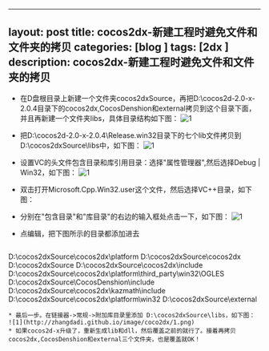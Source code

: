 
---
layout: post
title: cocos2dx-新建工程时避免文件和文件夹的拷贝
categories: [blog ]
tags: [2dx ]
description: cocos2dx-新建工程时避免文件和文件夹的拷贝
---


* 在D盘根目录上新建一个文件夹cocos2dxSource，再把D:\cocos2d-2.0-x-2.0.4目录下的cocos2dx,CocosDenshion和external拷贝到这个目录下面，并且再新建一个文件夹libs，具体目录结构如下图：
![1](http://zhangdadi.github.io/image/coco2dx/1.png)
* 把D:\cocos2d-2.0-x-2.0.4\Release.win32目录下的七个lib文件拷贝到D:\cocos2dxSource\libs中，如下图：
![1](http://zhangdadi.github.io/image/coco2dx/2.png)
* 设置VC的头文件包含目录和库引用目录：选择"属性管理器",然后选择Debug | Win32，如下图：
![1](http://zhangdadi.github.io/image/coco2dx/3.png)
* 双击打开Microsoft.Cpp.Win32.user这个文件，然后选择VC++目录，如下图：
* 分别在"包含目录"和"库目录"的右边的输入框处点击一下，如下图：
![1](http://zhangdadi.github.io/image/coco2dx/4.png)
* 点编辑，把下图所示的目录都添加进去

    ```
D:\cocos2dxSource\cocos2dx\platform
D:\cocos2dxSource\cocos2dx
D:\cocos2dxSource
D:\cocos2dxSource\cocos2dx\include
D:\cocos2dxSource\cocos2dx\platform\third_party\win32\OGLES
D:\cocos2dxSource\CocosDenshion\include
D:\cocos2dxSource\cocos2dx\kazmath\include
D:\cocos2dxSource\cocos2dx\platform\win32
D:\cocos2dxSource\external
```
* 最后一步。在链接器->常规->附加库目录里添加 D:\cocos2dxSource\libs，如下图：
![1](http://zhangdadi.github.io/image/coco2dx/1.png)
* 如果cocos2d-x升级了，重新生成lib和dll，然后覆盖之前的就行了。接着再拷贝cocos2dx,CocosDenshion和external三个文件夹，也是覆盖就OK！
